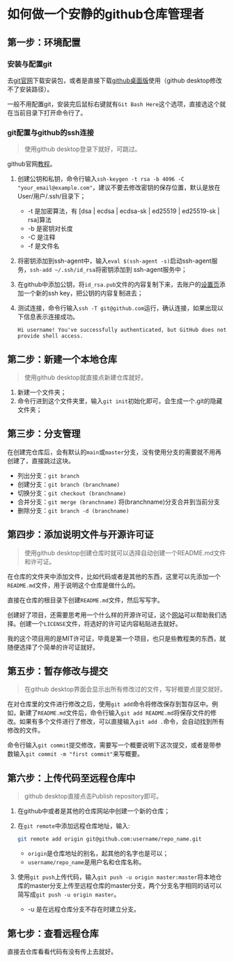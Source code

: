 # 如何做一个安静的github仓库管理者

## 第一步：环境配置

### 安装与配置git

去[git官网](https://git-scm.com/)下载安装包，或者是直接下载[github桌面版](https://desktop.github.com/)使用（github desktop修改不了安装路径）。

一般不用配置git，安装完后鼠标右键就有`Git Bash Here`这个选项，直接选这个就在当前目录下打开命令行了。

### git配置与github的ssh连接

> 使用github desktop登录下就好，可跳过。

github官网[教程](https://docs.github.com/en/free-pro-team@latest/github/authenticating-to-github/connecting-to-github-with-ssh)。

1. 创建公钥和私钥，命令行输入`ssh-keygen -t rsa -b 4096 -C "your_email@example.com"`，建议不要去修改密钥的保存位置，默认是放在User/用户/.ssh/目录下；

   - -t 是加密算法，有 [dsa | ecdsa | ecdsa-sk | ed25519 | ed25519-sk | rsa]算法
   - -b 是密钥对长度
   - -C 是注释
   - -f 是文件名

2. 将密钥添加到ssh-agent中，输入`eval $(ssh-agent -s)`启动ssh-agent服务，`ssh-add ~/.ssh/id_rsa`将密钥添加到 ssh-agent服务中；

3. 在github中添加公钥，将`id_rsa.pub`文件的内容复制下来，去账户的[设置页](https://github.com/settings/keys)添加一个新的ssh key，把公钥的内容复制进去；

4. 测试连接，命令行输入`ssh -T git@github.com`运行，确认连接，如果出现以下信息表示连接成功。

   ```
   Hi username! You've successfully authenticated, but GitHub does not provide shell access.
   ```

## 第二步：新建一个本地仓库

> 使用github desktop就直接点新建仓库就好。

1. 新建一个文件夹；
2. 命令行进到这个文件夹里，输入`git init`初始化即可，会生成一个.git的隐藏文件夹；

## 第三步：分支管理

在创建完仓库后，会有默认的`main`或`master`分支，没有使用分支的需要就不用再创建了，直接跳过这块。

- 列出分支：`git branch`
- 创建分支：`git branch (branchname)`
- 切换分支：`git checkout (branchname)`
- 合并分支：`git merge (branchname)`  将(branchname)分支合并到当前分支
- 删除分支：`git branch -d (branchname)`

## 第四步：添加说明文件与开源许可证

> 使用github desktop创建仓库时就可以选择自动创建一个README.md文件和许可证。

在仓库的文件夹中添加文件，比如代码或者是其他的东西，这里可以先添加一个`README.md`文件，用于说明这个仓库是做什么的。

直接在仓库的根目录下创建`README.md`文件，然后写写字。

创建好了项目，还需要思考用一个什么样的开源许可证，这个[网站](https://choosealicense.com)可以帮助我们选择。创建一个`LICENSE`文件，将选好的许可证内容粘贴进去就好。

我的这个项目用的是MIT许可证，毕竟是第一个项目，也只是些教程类的东西，就随便选择了个简单的许可证就好。

## 第五步：暂存修改与提交

> 在github desktop界面会显示出所有修改过的文件，写好概要点提交就好。

在对仓库里的文件进行修改之后，使用`git add`命令将修改保存到暂存区中。例如，新建了`README.md`文件后，命令行输入`git add README.md`将保存文件的修改。如果有多个文件进行了修改，可以直接输入`git add .`命令，会自动找到所有修改的文件。

命令行输入`git commit`提交修改，需要写一个概要说明下这次提交，或者是带参数输入`git commit -m "first commit"`来写概要。

## 第六步：上传代码至远程仓库中

> github desktop直接点击Publish repository即可。

1. 在github中或者是其他的仓库网站中创建一个新的仓库；

2. 在`git remote`中添加远程仓库地址，输入:

   ```bash
   git remote add origin git@github.com:username/repo_name.git
   ```
	- `origin`是仓库地址的别名，起其他的名字也是可以；
	- `username/repo_name`是用户名和仓库名称。
	
3. 使用`git push`上传代码，输入`git push -u origin master:master`将本地仓库的master分支上传至远程仓库的master分支，两个分支名字相同的话可以简写成`git push -u origin master`。

   - -u 是在远程仓库分支不存在时建立分支。

## 第七步：查看远程仓库

直接去仓库看看代码有没有传上去就好。

